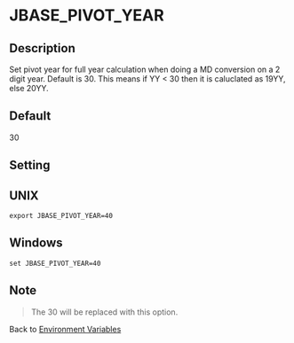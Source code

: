 # JBASE_PIVOT_YEAR

<PageHeader />

## Description

Set pivot year for full year calculation when doing a MD conversion on a 2 digit year.  Default is 30.  This means if YY < 30 then it is caluclated as 19YY, else 20YY.

## Default

30

## Setting

## UNIX

```
export JBASE_PIVOT_YEAR=40
```

## Windows

```
set JBASE_PIVOT_YEAR=40
```

## Note

> The 30 will be replaced with this option.

Back to [Environment Variables](./../README.md)

  
<PageFooter />
